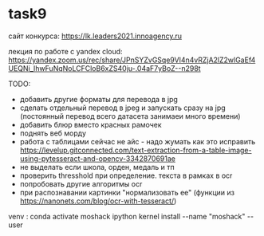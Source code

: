 # task9

сайт конкурса: https://lk.leaders2021.innoagency.ru

лекция по работе с yandex cloud: https://yandex.zoom.us/rec/share/JPnSYZvGSqe9Vl4n4vRZjA2lZ2wlGaEf4UEQNi_IhwFuNqNoLCFCloB6xZS40ju-.04aF7yBoZ--n298t

TODO:
 - добавить другие форматы для перевода в jpg
 - сделать отдельный перевод в jpeg и запускать сразу на jpg (постоянный перевод всего датасета занимаеи много времени)
 - добавить блюр вместо красных рамочек
 - поднять веб морду
 - работа с таблицами сейчас не айс - надо жумать как это исправить https://levelup.gitconnected.com/text-extraction-from-a-table-image-using-pytesseract-and-opencv-3342870691ae
 - не выделать если школа, орден, медаль и тп
 - проверить thresshold при определение. текста в рамках в ocr
 - попробовать другие алгоритмы ocr
 - при распознавании картинки "нормализовать ее" (функции из https://nanonets.com/blog/ocr-with-tesseract/)

venv :
conda activate moshack
ipython kernel install --name "moshack" --user
